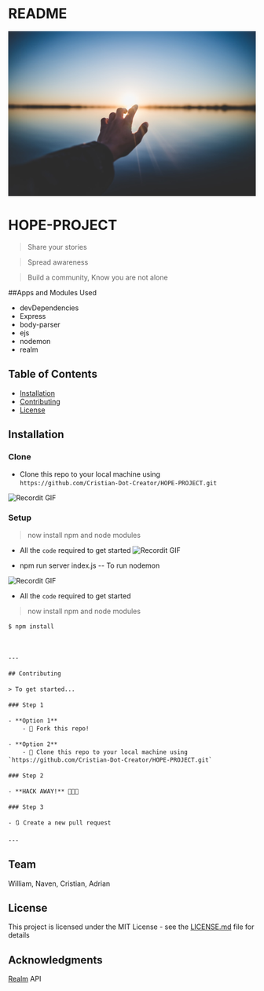 # README

![ ](Images/photo-1492176273113-2d51f47b23b0.jfif)

# HOPE-PROJECT

> Share your stories

> Spread awareness

> Build a community, Know you are not alone

##Apps and Modules Used 
- devDependencies
- Express
- body-parser
- ejs
- nodemon
- realm


## Table of Contents 
- [Installation](#installation)
- [Contributing](#contributing)
- [License](#license)

## Installation

### Clone
- Clone this repo to your local machine using `https://github.com/Cristian-Dot-Creator/HOPE-PROJECT.git`

![Recordit GIF](http://g.recordit.co/sQPBGKhJSg.gif)


### Setup
> now install npm and node modules
- All the `code` required to get started
![Recordit GIF](http://g.recordit.co/Csjr8KXfaT.gif)

- npm run server index.js -- To run nodemon

![Recordit GIF](http://g.recordit.co/X8w48apHpV.gif)

- All the `code` required to get started

> now install npm and node modules

```shell
$ npm install



---

## Contributing

> To get started...

### Step 1

- **Option 1**
    - 🍴 Fork this repo!

- **Option 2**
    - 👯 Clone this repo to your local machine using `https://github.com/Cristian-Dot-Creator/HOPE-PROJECT.git`

### Step 2

- **HACK AWAY!** 🔨🔨🔨

### Step 3

- 🔃 Create a new pull request 

---
```
## Team

William, Naven, Cristian, Adrian  

## License

This project is licensed under the MIT License - see the [LICENSE.md](LICENSE.md) file for details

## Acknowledgments
[Realm](https://academy.realm.io/posts/realm-node-js-express-blog-tutorial/)
API
